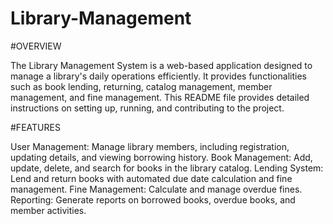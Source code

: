 # Library-Management

#OVERVIEW

The Library Management System is a web-based application designed to manage a library's daily operations efficiently. It provides functionalities such as book lending, returning, catalog management, member management, and fine management. This README file provides detailed instructions on setting up, running, and contributing to the project.


#FEATURES

User Management: Manage library members, including registration, updating details, and viewing borrowing history.
Book Management: Add, update, delete, and search for books in the library catalog.
Lending System: Lend and return books with automated due date calculation and fine management.
Fine Management: Calculate and manage overdue fines.
Reporting: Generate reports on borrowed books, overdue books, and member activities.
